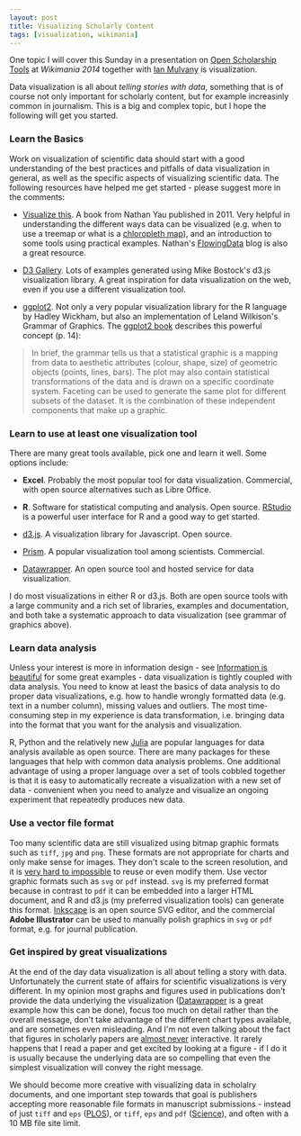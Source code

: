 ```yaml
---
layout: post
title: Visualizing Scholarly Content
tags: [visualization, wikimania]
---
```


One topic I will cover this Sunday in a presentation on [Open Scholarship Tools](http://wikimania2014.wikimedia.org/wiki/Submissions/Open_Scholarship_Tools_-_a_whirlwind_tour.) at *Wikimania 2014* together with [Ian Mulvany](https://twitter.com/ianmulvany) is visualization.<!--more-->

Data visualization is all about *telling stories with data*, something that is of course not only important for scholarly content, but for example increasinly common in journalism. This is a big and complex topic, but I hope the following will get you started.

### Learn the Basics

Work on visualization of scientific data should start with a good understanding of the best practices and pitfalls of data visualization in general, as well as the specific aspects of visualizing scientific data. The following resources have helped me get started - please suggest more in the comments:

* [Visualize this](http://book.flowingdata.com/). A book from Nathan Yau published in 2011. Very helpful in understanding the different ways data can be visualized (e.g. when to use a treemap or what is a [chloropleth map](https://en.wikipedia.org/wiki/Choropleth_map)), and an introduction to some tools using practical examples. Nathan's [FlowingData](http://flowingdata.com/) blog is also a great resource.

* [D3 Gallery](https://github.com/mbostock/d3/wiki/Gallery). Lots of examples generated using Mike Bostock's d3.js visualization library. A great inspiration for data visualization on the web, even if you use a different visualization tool.

* [ggplot2](http://docs.ggplot2.org/current/index.html). Not only a very popular visualization library for the R language by Hadley Wickham, but also an implementation of Leland Wilkison's Grammar of Graphics. The [ggplot2 book](http://www.springer.com/statistics/computational+statistics/book/978-0-387-98140-6) describes this powerful concept (p. 14):

> In brief, the grammar tells us that a statistical graphic is a mapping from data to aesthetic attributes (colour, shape, size) of geometric objects (points, lines, bars). The plot may also contain statistical transformations of the data and is drawn on a specific coordinate system. Faceting can be used to generate the same plot for different subsets of the dataset. It is the combination of these independent components that make up a graphic.

### Learn to use at least one visualization tool

There are many great tools available, pick one and learn it well. Some options include:

* **Excel**. Probably the most popular tool for data visualization. Commercial, with open source alternatives such as Libre Office.

* **R**. Software for statistical computing and analysis. Open source. [RStudio](http://www.rstudio.com/) is a powerful user interface for R and a good way to get started.

* [d3.js](http://d3js.org/). A visualization library for Javascript. Open source.

* [Prism](http://www.graphpad.com/scientific-software/prism/). A popular visualization tool among scientists. Commercial.

* [Datawrapper](https://datawrapper.de/). An open source tool and hosted service for data visualization.

I do most visualizations in either R or d3.js. Both are open source tools with a large community and a rich set of libraries, examples and documentation, and both take a systematic approach to data visualization (see grammar of graphics above).

### Learn data analysis

Unless your interest is more in information design - see [Information is beautiful](http://www.informationisbeautiful.net/) for some great examples - data visualization is tightly coupled with data analysis. You need to know at least the basics of data analysis to do proper data visualizations, e.g. how to handle wrongly formatted data (e.g. text in a number column), missing values and outliers. The most time-consuming step in my experience is data transformation, i.e. bringing data into the format that you want for the analysis and visualization.

R, Python and the relatively new [Julia](http://julialang.org/) are popular languages for data analysis available as open source. There are many packages for these languages that help with common data analysis problems. One additional advantage of using a proper language over a set of tools cobbled together is that it is easy to automatically recreate a visualization with a new set of data - convenient when you need to analyze and visualize an ongoing experiment that repeatedly produces new data.

### Use a vector file format

Too many scientific data are still visualized using bitmap graphic formats such as `tiff`, `jpg` and `png`. These formats are not appropriate for charts and only make sense for images. They don't scale to the screen resolution, and it is [very hard to impossible](http://blog.f1000research.com/2014/02/20/the-importance-of-providing-data-and-not-just-images-of-data/) to reuse or even modify them. Use vector graphic formats such as `svg` or `pdf` instead. `svg` is my preferred format because in contrast to `pdf` it can be embedded into a larger HTML document, and R and d3.js (my preferred visualization tools) can generate this format. [Inkscape](http://www.inkscape.org/) is an open source SVG editor, and the commercial **Adobe Illustrator** can be used to manually polish graphics in `svg` or `pdf` format, e.g. for journal publication.

### Get inspired by great visualizations

At the end of the day data visualization is all about telling a story with data. Unfortunately the current state of affairs for scientific visualizations is very different. In my opinion most graphs and figures used in publications don't provide the data underlying the visualization ([Datawrapper](https://datawrapper.de/) is a great example how this can be done), focus too much on detail rather than the overall message, don't take advantage of the different chart types available, and are sometimes even misleading. And I'm not even talking about the fact that figures in scholarly papers are [almost never](http://dx.doi.org/10.12688/f1000research.4263.1) interactive. It rarely happens that I read a paper and get excited by looking at a figure - if I do it is usually because the underlying data are so compelling that even the simplest visualization will convey the right message.

We should become more creative with visualizing data in scholalry documents, and one important step towards that goal is publishers accepting more reasonable file formats in manuscript submissions - instead of just `tiff` and `eps` ([PLOS](http://www.plosone.org/static/figureGuidelines#figures)), or `tiff`, `eps` and `pdf` ([Science](http://www.sciencemag.org/site/feature/contribinfo/prep/prep_revfigs.xhtml#format)), and often with a 10 MB file site limit.
